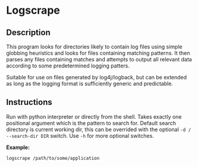 # Logscrape

## Description

This program looks for directories likely to contain log files using simple globbing heuristics and looks for files containing matching patterns. It then parses any files containing matches and attempts to output all relevant data according to some predetermined logging patters. 

Suitable for use on files generated by log4j/logback, but can be extended as long as the logging format is sufficiently generic and predictable.

## Instructions

Run with python interpreter or directly from the shell. Takes exactly one positional argument which is the pattern to search for. Default search directory is current working dir, this can be overrided with the optional `-d / --search-dir DIR` switch. Use `-h` for more optional switches.

**Example:**



`logscrape /path/to/some/application`

